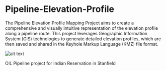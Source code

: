 # Pipeline-Elevation-Profile
 The Pipeline Elevation Profile Mapping Project aims to create a comprehensive and visually intuitive representation of the elevation profile along a pipeline route. This project leverages Geographic Information System (GIS) technologies to generate detailed elevation profiles, which are then saved and shared in the Keyhole Markup Language (KMZ) file format.

![alt text](image-1.png)

OIL Pipeline project for Indian Reservation in Stanfield